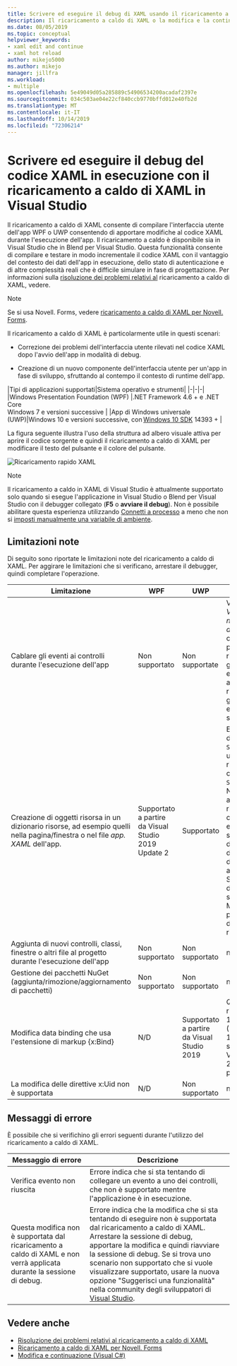 ```yaml
---
title: Scrivere ed eseguire il debug di XAML usando il ricaricamento a caldo di XAML
description: Il ricaricamento a caldo di XAML o la modifica e la continuazione di XAML consente di apportare modifiche al codice XAML durante l'esecuzione delle app
ms.date: 08/05/2019
ms.topic: conceptual
helpviewer_keywords:
- xaml edit and continue
- xaml hot reload
author: mikejo5000
ms.author: mikejo
manager: jillfra
ms.workload:
- multiple
ms.openlocfilehash: 5e49049d05a285889c54906534200acadaf2397e
ms.sourcegitcommit: 034c503ae04e22cf840ccb9770bffd012e40fb2d
ms.translationtype: MT
ms.contentlocale: it-IT
ms.lasthandoff: 10/14/2019
ms.locfileid: "72306214"
---
```

# <a name="write-and-debug-running-xaml-code-with-xaml-hot-reload-in-visual-studio"></a>Scrivere ed eseguire il debug del codice XAML in esecuzione con il ricaricamento a caldo di XAML in Visual Studio

Il ricaricamento a caldo di XAML consente di compilare l'interfaccia utente dell'app WPF o UWP consentendo di apportare modifiche al codice XAML durante l'esecuzione dell'app. Il ricaricamento a caldo è disponibile sia in Visual Studio che in Blend per Visual Studio. Questa funzionalità consente di compilare e testare in modo incrementale il codice XAML con il vantaggio del contesto dei dati dell'app in esecuzione, dello stato di autenticazione e di altre complessità reali che è difficile simulare in fase di progettazione. Per informazioni sulla [risoluzione dei problemi relativi al](xaml-hot-reload-troubleshooting.md) ricaricamento a caldo di XAML, vedere.

> [!NOTE]
> Se si usa Novell. Forms, vedere [ricaricamento a caldo di XAML per Novell. Forms](/xamarin/xamarin-forms/xaml/hot-reload).

Il ricaricamento a caldo di XAML è particolarmente utile in questi scenari:

* Correzione dei problemi dell'interfaccia utente rilevati nel codice XAML dopo l'avvio dell'app in modalità di debug.

* Creazione di un nuovo componente dell'interfaccia utente per un'app in fase di sviluppo, sfruttando al contempo il contesto di runtime dell'app.

|Tipi di applicazioni supportati|Sistema operativo e strumenti|
|-|-|-|
|Windows Presentation Foundation (WPF) |.NET Framework 4.6 + e .NET Core</br>Windows 7 e versioni successive |
|App di Windows universale (UWP)|Windows 10 e versioni successive, con [Windows 10 SDK](https://developer.microsoft.com/windows/downloads/windows-10-sdk) 14393 + |

La figura seguente illustra l'uso della struttura ad albero visuale attiva per aprire il codice sorgente e quindi il ricaricamento a caldo di XAML per modificare il testo del pulsante e il colore del pulsante.

![Ricaricamento rapido XAML](../debugger/media/xaml-hot-reload-using.gif)

> [!NOTE]
> Il ricaricamento a caldo in XAML di Visual Studio è attualmente supportato solo quando si esegue l'applicazione in Visual Studio o Blend per Visual Studio con il debugger collegato (**F5** o **avviare il debug**). Non è possibile abilitare questa esperienza utilizzando [Connetti a processo](../debugger/attach-to-running-processes-with-the-visual-studio-debugger.md) a meno che non si [imposti manualmente una variabile di ambiente](xaml-hot-reload-troubleshooting.md#verify-that-you-use-start-debugging-rather-than-attach-to-process).

## <a name="known-limitations"></a>Limitazioni note

Di seguito sono riportate le limitazioni note del ricaricamento a caldo di XAML. Per aggirare le limitazioni che si verificano, arrestare il debugger, quindi completare l'operazione.

|Limitazione|WPF|UWP|Note|
|-|-|-|-|
|Cablare gli eventi ai controlli durante l'esecuzione dell'app|Non supportato|Non supportate|Vedere errore: *Verifica dell'esito negativo dell'evento*. Si noti che in WPF è possibile fare riferimento a un gestore eventi esistente. Nelle app UWP, il riferimento a un gestore eventi esistente non è supportato.|
|Creazione di oggetti risorsa in un dizionario risorse, ad esempio quelli nella pagina/finestra o nel file *app. XAML* dell'app.|Supportato a partire da Visual Studio 2019 Update 2|Supportato|Esempio: aggiunta di un `SolidColorBrush` in un dizionario risorse da usare come `StaticResource`.</br>Nota: È possibile applicare/utilizzare risorse statiche, convertitori di stile e altri elementi scritti in un dizionario risorse durante l'utilizzo del ricaricamento a caldo di XAML. Solo la creazione della risorsa non è supportata.</br> Modifica della proprietà `Source` del dizionario risorse.|
|Aggiunta di nuovi controlli, classi, finestre o altri file al progetto durante l'esecuzione dell'app|Non supportato|Non supportato|nessuno|
|Gestione dei pacchetti NuGet (aggiunta/rimozione/aggiornamento di pacchetti)|Non supportato|Non supportato|nessuno|
|Modifica data binding che usa l'estensione di markup {x:Bind}|N/D|Supportato a partire da Visual Studio 2019|Questa operazione richiede Windows 10 versione 1809 (Build 10.0.17763). Non supportato in Visual Studio 2017 o versioni precedenti.|
|La modifica delle direttive x:Uid non è supportata|N/D|Non supportato|nessuno|

## <a name="error-messages"></a>Messaggi di errore

È possibile che si verifichino gli errori seguenti durante l'utilizzo del ricaricamento a caldo di XAML.

|Messaggio di errore|Descrizione|
|-|-|
|Verifica evento non riuscita|Errore indica che si sta tentando di collegare un evento a uno dei controlli, che non è supportato mentre l'applicazione è in esecuzione.|
|Questa modifica non è supportata dal ricaricamento a caldo di XAML e non verrà applicata durante la sessione di debug.|Errore indica che la modifica che si sta tentando di eseguire non è supportata dal ricaricamento a caldo di XAML. Arrestare la sessione di debug, apportare la modifica e quindi riavviare la sessione di debug. Se si trova uno scenario non supportato che si vuole visualizzare supportato, usare la nuova opzione "Suggerisci una funzionalità" nella community degli sviluppatori di [Visual Studio](https://developercommunity.visualstudio.com/spaces/8/index.html). |

## <a name="see-also"></a>Vedere anche

* [Risoluzione dei problemi relativi al ricaricamento a caldo di XAML](xaml-hot-reload-troubleshooting.md)
* [Ricaricamento a caldo di XAML per Novell. Forms](/xamarin/xamarin-forms/xaml/hot-reload)
* [Modifica e continuazione (Visual C#)](../debugger/edit-and-continue-visual-csharp.md)
